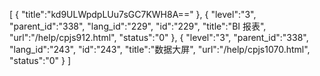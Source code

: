 [
	{
		"title":"kd9ULWpdpLUu7sGC7KWH8A=="
	},
	{
		"level":"3",
		"parent_id":"338",
		"lang_id":"229",
		"id":"229",
		"title":"BI 报表",
		"url":"/help/cpjs912.html",
		"status":"0"
	},
	{
		"level":"3",
		"parent_id":"338",
		"lang_id":"243",
		"id":"243",
		"title":"数据大屏",
		"url":"/help/cpjs1070.html",
		"status":"0"
	}
]